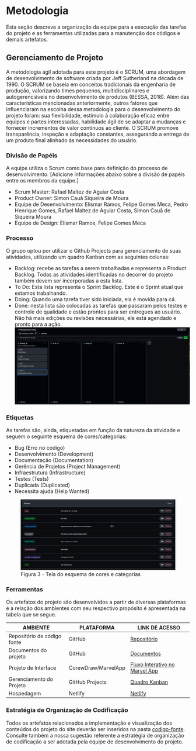 # Metodologia

Esta seção descreve a organização da equipe para a execução das tarefas do projeto e as ferramentas utilizadas para a manutenção dos códigos e demais artefatos.

## Gerenciamento de Projeto
A metodologia ágil adotada para este projeto é o SCRUM, uma abordagem de desenvolvimento de software criada por Jeff Sutherland na década de 1990. O SCRUM se baseia em conceitos tradicionais da engenharia de produção, valorizando times pequenos, multidisciplinares e autogerenciáveis no desenvolvimento de produtos (BESSA, 2018). Além das características mencionadas anteriormente, outros fatores que influenciaram na escolha dessa metodologia para o desenvolvimento do projeto foram: sua flexibilidade, estímulo à colaboração eficaz entre equipes e partes interessadas, habilidade ágil de se adaptar a mudanças e fornecer incrementos de valor contínuos ao cliente. O SCRUM promove transparência, inspeção e adaptação constantes, assegurando a entrega de um produto final alinhado às necessidades do usuário.

### Divisão de Papéis

A equipe utiliza o Scrum como base para definição do processo de desenvolvimento.
[Adicione informações abaixo sobre a divisão de papéis entre os membros da equipe.]
- Scrum Master: Rafael Maltez de Aguiar Costa
- Product Owner: Simon Cauã Siqueira de Moura
- Equipe de Desenvolvimento: Elismar Ramos, Felipe Gomes Meca, Pedro Henrique Gomes, Rafael Maltez de Aguiar Costa, Simon Cauã de Siqueira Moura
- Equipe de Design: Elismar Ramos, Felipe Gomes Meca

### Processo

O grupo optou por utilizar o Github Projects para gerenciamento de suas atividades, utilizando um quadro Kanban com as seguintes colunas:

- Backlog: recebe as tarefas a serem trabalhadas e representa o Product Backlog. Todas as atividades identificadas no decorrer do projeto também devem ser incorporadas a esta lista.
- To Do: Esta lista representa o Sprint Backlog. Este é o Sprint atual que estamos trabalhando.
- Doing: Quando uma tarefa tiver sido iniciada, ela é movida para cá.
- Done: nesta lista são colocadas as tarefas que passaram pelos testes e controle de qualidade e estão prontos para ser entregues ao usuário. Não há mais edições ou revisões necessárias, ele está agendado e pronto para a ação.
![Quadro Kanban utilizado pelo grupo](img/kanban.png)


### Etiquetas
<p>As tarefas são, ainda, etiquetadas em função da natureza da atividade e seguem o seguinte esquema de cores/categorias:</p>

<ul>
  <li>Bug (Erro no código)</li>
  <li>Desenvolvimento (Development)</li>
  <li>Documentação (Documentation)</li>
  <li>Gerência de Projetos (Project Management)</li>
  <li>Infraestrutura (Infrastructure)</li>
  <li>Testes (Tests)</li>
  <li>Duplicada (Duplicated) </li>
  <li>Necessita ajuda (Help Wanted)</li>
</ul>

<figure>
  <img src="./img/Esquema_de_Cores.png"
    <figcaption>Figura 3 - Tela do esquema de cores e categorias</figcaption>
</figure>

### Ferramentas

Os artefatos do projeto são desenvolvidos a partir de diversas plataformas e a relação dos ambientes com seu respectivo propósito é apresentada na tabela que se segue.

| AMBIENTE                            | PLATAFORMA                         | LINK DE ACESSO                         |
|-------------------------------------|------------------------------------|----------------------------------------|
| Repositório de código fonte         | GitHub                             | [Repositório](https://github.com/ICEI-PUC-Minas-PMV-ADS/pmv-ads-2023-2-e1-proj-web-t2-sitecontroledefinancas)                     |
| Documentos do projeto               | GitHub                             | [Documentos](https://github.com/ICEI-PUC-Minas-PMV-ADS/pmv-ads-2023-2-e1-proj-web-t2-sitecontroledefinancas/tree/main/documentos) |
| Projeto de Interface                | CorewDraw/MarvelApp                | [Fluxo Interativo no Marvel App](https://marvelapp.com/prototype/305739f6/screen/92814751)                                       |
| Gerenciamento do Projeto            | GitHub Projects                    | [Quadro Kanban](https://github.com/orgs/ICEI-PUC-Minas-PMV-ADS/projects/668)                                                      |
| Hospedagem                          | Netlify                            | [Netlify](https://www.netlify.com/)                                                                                               |


### Estratégia de Organização de Codificação

Todos os artefatos relacionados a implementação e visualização dos conteúdos do projeto do site deverão ser inseridos na pasta [codigo-fonte](https://github.com/ICEI-PUC-Minas-PMV-ADS/pmv-ads-2023-2-e1-proj-web-t2-sitecontroledefinancas/tree/main/codigo-fonte). Consulte também a nossa sugestão referente a estratégia de organização de codificação a ser adotada pela equipe de desenvolvimento do projeto.
